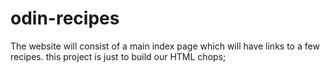 # odin-recipes
The website will consist of a main index page which will have links to a few recipes.
this project is just to build our HTML chops; 
